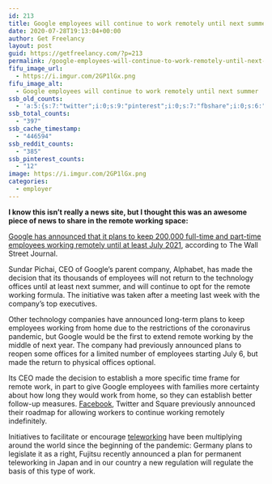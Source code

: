 ```yaml
---
id: 213
title: Google employees will continue to work remotely until next summer
date: 2020-07-28T19:13:04+00:00
author: Get Freelancy
layout: post
guid: https://getfreelancy.com/?p=213
permalink: /google-employees-will-continue-to-work-remotely-until-next-summer/
fifu_image_url:
  - https://i.imgur.com/2GP1lGx.png
fifu_image_alt:
  - Google employees will continue to work remotely until next summer
ssb_old_counts:
  - 'a:5:{s:7:"twitter";i:0;s:9:"pinterest";i:0;s:7:"fbshare";i:0;s:6:"reddit";i:0;s:6:"tumblr";i:0;}'
ssb_total_counts:
  - "397"
ssb_cache_timestamp:
  - "446594"
ssb_reddit_counts:
  - "385"
ssb_pinterest_counts:
  - "12"
image: https://i.imgur.com/2GP1lGx.png
categories:
  - employer
---
```

**I know this isn&#8217;t really a news site, but I thought this was an awesome piece of news to share in the remote working space:**

[Google has announced that it plans to keep 200,000 full-time and part-time employees working remotely until at least July 2021](https://www.theverge.com/2020/7/27/21340038/google-remote-working-employees-2021-twitter-facebook-alphabet), according to The Wall Street Journal.

Sundar Pichai, CEO of Google&#8217;s parent company, Alphabet, has made the decision that its thousands of employees will not return to the technology offices until at least next summer, and will continue to opt for the remote working formula. The initiative was taken after a meeting last week with the company&#8217;s top executives.

Other technology companies have announced long-term plans to keep employees working from home due to the restrictions of the coronavirus pandemic, but Google would be the first to extend remote working by the middle of next year. The company had previously announced plans to reopen some offices for a limited number of employees starting July 6, but made the return to physical offices optional.

Its CEO made the decision to establish a more specific time frame for remote work, in part to give Google employees with families more certainty about how long they would work from home, so they can establish better follow-up measures. [Facebook](https://getfreelancy.com/promoting-your-blog-or-portfolio-website/), Twitter and Square previously announced their roadmap for allowing workers to continue working remotely indefinitely.

Initiatives to facilitate or encourage [teleworking](https://getfreelancy.com/how-to-work-from-home-all-you-need-to-know/) have been multiplying around the world since the beginning of the pandemic: Germany plans to legislate it as a right, Fujitsu recently announced a plan for permanent teleworking in Japan and in our country a new regulation will regulate the basis of this type of work.